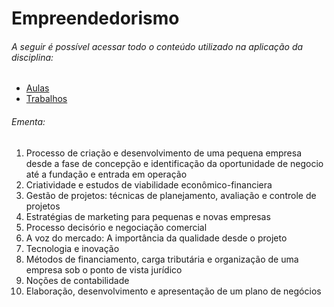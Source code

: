 # Empreendedorismo

###### A seguir é possível acessar todo o conteúdo utilizado na aplicação da disciplina:

- [Aulas](./Aulas/)
- [Trabalhos](./Trabalho/)

###### Ementa:

1. Processo de criação e desenvolvimento de uma pequena empresa desde a fase de concepção e identificação da oportunidade de negocio até a fundação e entrada em operação
2. Criatividade e estudos de viabilidade econômico-financiera
3. Gestão de projetos: técnicas de planejamento, avaliação e controle de projetos
4. Estratégias de marketing para pequenas e novas empresas 
5. Processo decisório e negociação comercial
6. A voz do mercado: A importância da qualidade desde o projeto
7. Tecnologia e inovação
8. Métodos de financiamento, carga tributária e organização de uma empresa sob o ponto de vista jurídico
9. Noções de contabilidade
10. Elaboração, desenvolvimento e apresentação de um plano de negócios